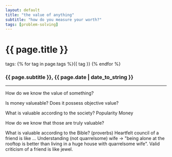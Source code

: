 ```yaml
---
layout: default
title: "the value of anything"
subtitle: "how do you measure your worth?"
tags: [problem-solving]
---
```


# {{ page.title }}
tags: {% for tag in page.tags %}{{ tag }} {% endfor %}

### {{ page.subtitle }}, {{ page.date | date_to_string }}

---

How do we know the value of something?

Is money valueable? Does it possess objective value?

What is valuable according to the society?
Popularity
Money

How do we know that those are truly valuable?

What is valuable according to the Bible?
(proverbs)
Heartfelt council of a friend is like ...
Understanding (not quarrelsome) wife -> "being alone at the rooftop is better than living in a huge house with quarrelsome wife".
Valid criticism of a friend is like jewel.